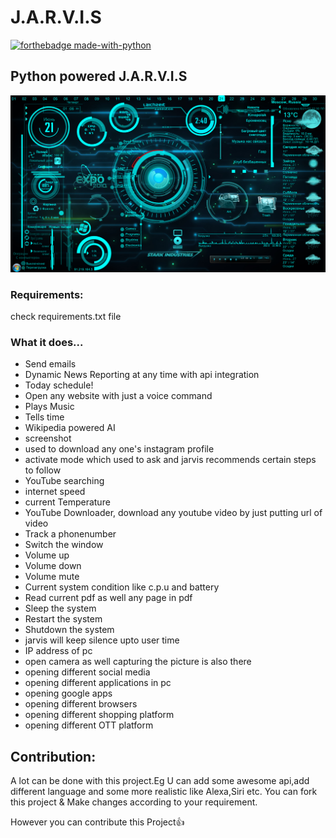 # J.A.R.V.I.S
[![forthebadge made-with-python](http://ForTheBadge.com/images/badges/made-with-python.svg)](https://www.python.org/)
## Python powered J.A.R.V.I.S

<img src = "jarvis.png">

### Requirements:

check requirements.txt file



### What it does...

  <ul>
<li>Send emails</li>
  <li>Dynamic News Reporting at any time with api integration</li>
  <li>Today schedule!</li> 
<li>Open any website with just a voice command</li>
<li>Plays Music</li>
<li>Tells time</li>
<li>Wikipedia powered AI</li>
<li>screenshot</li>
<li>used to download any one's instagram profile</li>
<li>activate mode which used to ask and jarvis recommends certain steps to follow</li>
 <li>YouTube searching</li> 
 <li>internet speed</li>
 <li> current Temperature</li>
 <li>YouTube Downloader, download any youtube video by just putting url of video</li>
 <li>Track a phonenumber</li>
 <li>Switch the window</li>
 <li>Volume up</li>
 <li>Volume down</li>
 <li>Volume mute</li>
 <li>Current system condition like c.p.u and battery</li>
 <li>Read current pdf as well any page in pdf</li>
 <li>Sleep the system</li>
 <li>Restart the system</li>
 <li>Shutdown the system</li>
 <li>jarvis will keep silence upto user time</li>
 <li>IP address of pc</li>
 <li>open camera as well capturing the picture is also there</li>
 <li>opening different social media</li>
 <li>opening different applications in pc</li>
 <li>opening google apps</li>
 <li>opening different browsers</li>
 <li>opening different shopping platform</li>
 <li>opening different OTT platform</li>
 </ul>

## Contribution:

A lot can be done with this project.Eg U can add some awesome api,add different language and some more realistic like Alexa,Siri etc.
You can fork this project & Make changes according to your requirement.

However you can contribute this Project👍
